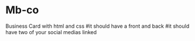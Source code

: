 # Mb-co
Business Card with html and css
#it should have a front and back
#it should have two of your social medias linked
